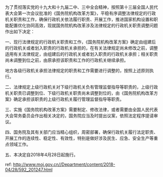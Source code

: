 

为了贯彻落实党的十九大和十九届二中、三中全会精神，按照第十三届全国人民代表大会第一次会议批准的《国务院机构改革方案》，平稳有序调整法律规定的行政机关职责和工作，确保行政机关依法履行职责、开展工作，推进国家机构设置和职能配置优化协同高效，现就国务院机构改革涉及法律规定的行政机关职责调整问题作出如下决定：

一、现行法律规定的行政机关职责和工作，《国务院机构改革方案》确定由组建后的行政机关或者划入职责的行政机关承担的，在有关法律规定尚未修改之前，调整适用有关法律规定，由组建后的行政机关或者划入职责的行政机关承担；相关职责尚未调整到位之前，由原承担该职责和工作的行政机关继续承担。

地方各级行政机关承担法律规定的职责和工作需要进行调整的，按照上述原则执行。

二、法律规定上级行政机关对下级行政机关负有管理监督指导等职责的，上级行政机关职责已调整到位、下级行政机关职责尚未调整到位的，由《国务院机构改革方案》确定承担该职责的上级行政机关履行管理监督指导等职责。

三、实施《国务院机构改革方案》需要制定、修改法律，或者需要由全国人民代表大会常务委员会作出相关决定的，国务院应当及时提出议案，依照法定程序提请审议。

四、国务院及其有关部门应当精心组织，周密部署，确保行政机关履行法定职责、开展工作的连续性、稳定性、有效性，特别是做好涉及民生、应急、安全生产等重点领域工作。

五、本决定自2018年4月28日起施行。

 ref: <http://www.moj.gov.cn//Department/content/2018-04/28/592_201247.html>